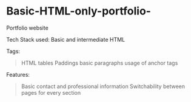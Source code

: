 # Basic-HTML-only-portfolio-
Portfolio website

Tech Stack used: 
Basic and intermediate HTML 

Tags:
>HTML tables
>Paddings
>basic paragraphs
>usage of anchor tags

Features:
> Basic contact and professional information 
> Switchability between pages for every section  
